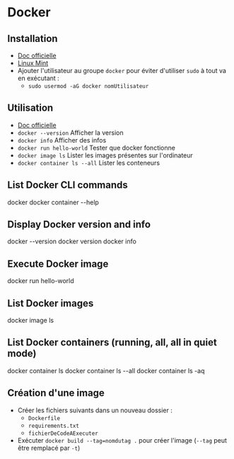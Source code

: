 # Docker

## Installation

* [Doc officielle](https://docs.docker.com/install/linux/docker-ce/ubuntu/)
* [Linux Mint](https://linuxhint.com/install_docker_linux_mint/)
* Ajouter l'utilisateur au groupe `docker` pour éviter d'utiliser `sudo` à tout va en exécutant :
    * `sudo usermod -aG docker nomUtilisateur`

## Utilisation

* [Doc officielle](/home/nicolas/Documents/Manuels/Manuels)
* `docker --version` Afficher la version
* `docker info` Afficher des infos
* `docker run hello-world` Tester que docker fonctionne
* `docker image ls` Lister les images présentes sur l'ordinateur
* `docker container ls --all` Lister les conteneurs

## List Docker CLI commands

docker
docker container --help

## Display Docker version and info

docker --version
docker version
docker info

## Execute Docker image

docker run hello-world

## List Docker images

docker image ls

## List Docker containers (running, all, all in quiet mode)

docker container ls
docker container ls --all
docker container ls -aq

## Création d'une image

* Créer les fichiers suivants dans un nouveau dossier :
    * `Dockerfile`
    * `requirements.txt`
    * `fichierDeCodeAExecuter`
* Exécuter `docker build --tag=nomdutag .` pour créer l'image (`--tag` peut être remplacé par `-t`)

